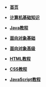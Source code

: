 <!-- docs/_sidebar.md --> 

<!--侧边栏-->

* **[首页](README.md)**

* **[计算机基础知识](/pc/java001.md)**
* **[Java教程](/java/java002.md)**
* **[面向对象基础]()**
* **[面向对象高级]()**
* **[HTML教程](/HTML/HTML5.md)**
* **[CSS教程]()**
* **[JavaScript教程](/JavaScript/JavaScript.md)**
  

